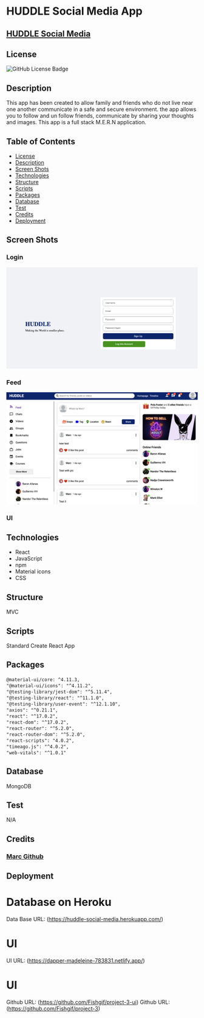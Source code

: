 # HUDDLE Social Media App

## [HUDDLE Social Media](https://github.com/Fishgif/project-3-ui)
## License
![GitHub License Badge](https://shields.io/badge/license-MIT-green)
## Description
This app has been created to allow family and friends who do not live near one another communicate in a safe and secure environment. the app allows you to follow and un follow friends, communicate by sharing your thoughts and images. This app is a full stack M.E.R.N application.


## Table of Contents 
* [License](#license)
* [Description](#description)
* [Screen Shots](#screen-shots)
* [Technologies](#technologies)
* [Structure](#structure)
* [Scripts](#scripts)
* [Packages](#packages)
* [Database](#database)
* [Test](#test)
* [Credits](#credits)
* [Deployment](#deployment)

## Screen Shots
### Login

![Login](./assets/huddlelogin.png)

### Feed
![Feed](./assets/feed.png)


### UI


## Technologies
- React
- JavaScript
- npm
- Material icons
- CSS


## Structure
MVC

## Scripts
Standard Create React App

## Packages

    @material-ui/core: ^4.11.3,
    "@material-ui/icons": "^4.11.2",
    "@testing-library/jest-dom": "^5.11.4",
    "@testing-library/react": "^11.1.0",
    "@testing-library/user-event": "^12.1.10",
    "axios": "^0.21.1",
    "react": "^17.0.2",
    "react-dom": "^17.0.2",
    "react-router": "^5.2.0",
    "react-router-dom": "^5.2.0",
    "react-scripts": "4.0.2",
    "timeago.js": "^4.0.2",
    "web-vitals": "^1.0.1"

## Database
MongoDB


## Test
N/A

## Credits

### [Marc Github](https://github.com/Fishgif)

## Deployment

# Database on Heroku
Data Base URL: (https://huddle-social-media.herokuapp.com/)
# UI
UI URL: (https://dapper-madeleine-783831.netlify.app/)
# UI
Github URL: (https://github.com/Fishgif/project-3-ui)
Github URL: (https://github.com/Fishgif/project-3)



